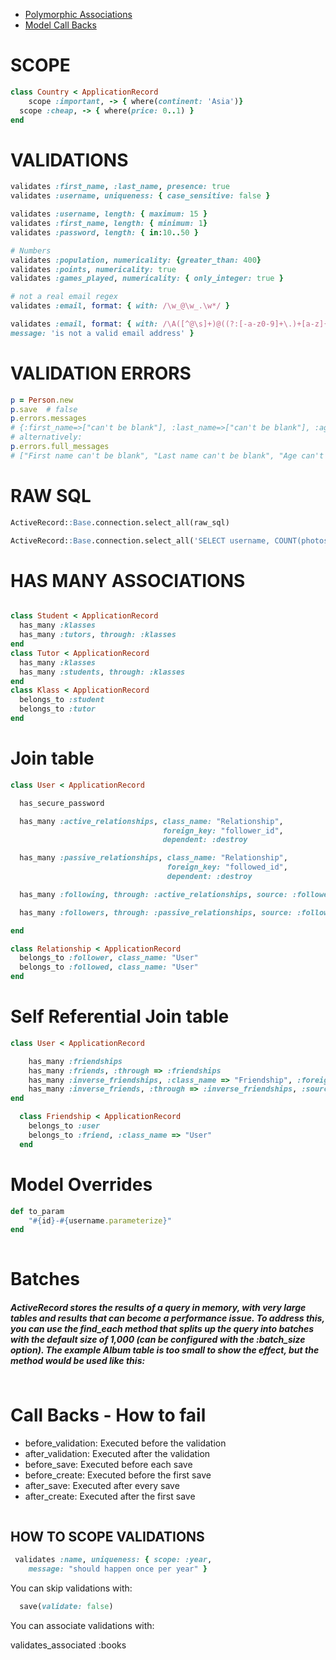 * [Polymorphic Associations](https://launchschool.com/blog/understanding-polymorphic-associations-in-rails)
* [Model Call Backs](https://api.rubyonrails.org/classes/ActiveRecord/Callbacks.html)


# SCOPE
```ruby
class Country < ApplicationRecord
	scope :important, -> { where(continent: 'Asia')}
  scope :cheap, -> { where(price: 0..1) }
end
```

# VALIDATIONS
```ruby
validates :first_name, :last_name, presence: true
validates :username, uniqueness: { case_sensitive: false }

validates :username, length: { maximum: 15 }
validates :first_name, length: { minimum: 1}
validates :password, length: { in:10..50 }

# Numbers
validates :population, numericality: {greater_than: 400}
validates :points, numericality: true
validates :games_played, numericality: { only_integer: true }

# not a real email regex
validates :email, format: { with: /\w_@\w_.\w*/ }

validates :email, format: { with: /\A([^@\s]+)@((?:[-a-z0-9]+\.)+[a-z]{2,})\Z/i,
message: 'is not a valid email address' }

```

# VALIDATION ERRORS
```ruby
p = Person.new
p.save  # false
p.errors.messages
# {:first_name=>["can't be blank"], :last_name=>["can't be blank"], :age=>["can't be blank", "is not a number"]}
# alternatively:
p.errors.full_messages
# ["First name can't be blank", "Last name can't be blank", "Age can't be blank", "Age is not a number"]

```

# RAW SQL
```sql
ActiveRecord::Base.connection.select_all(raw_sql)

ActiveRecord::Base.connection.select_all('SELECT username, COUNT(photos.likes) FROM users JOIN photos ON (users.id = photos.user_id) GROUP BY photos.user_id')

```

# HAS MANY ASSOCIATIONS

```ruby

class Student < ApplicationRecord
  has_many :klasses
  has_many :tutors, through: :klasses
end
class Tutor < ApplicationRecord
  has_many :klasses
  has_many :students, through: :klasses
end
class Klass < ApplicationRecord
  belongs_to :student
  belongs_to :tutor
end

```

# Join table 

```ruby 
class User < ApplicationRecord

  has_secure_password

  has_many :active_relationships, class_name: "Relationship",
                                  foreign_key: "follower_id",
                                  dependent: :destroy

  has_many :passive_relationships, class_name: "Relationship", 
                                   foreign_key: "followed_id",
                                   dependent: :destroy

  has_many :following, through: :active_relationships, source: :followed

  has_many :followers, through: :passive_relationships, source: :follower

end

class Relationship < ApplicationRecord
  belongs_to :follower, class_name: "User"
  belongs_to :followed, class_name: "User"
end


```

# Self Referential Join table 

```ruby 
class User < ApplicationRecord

    has_many :friendships
    has_many :friends, :through => :friendships
    has_many :inverse_friendships, :class_name => "Friendship", :foreign_key => "friend_id"
    has_many :inverse_friends, :through => :inverse_friendships, :source => :user
end 

  class Friendship < ApplicationRecord
  	belongs_to :user
    belongs_to :friend, :class_name => "User"
  end

```

# Model Overrides

```ruby
def to_param
	"#{id}-#{username.parameterize}"
end
 
 ```
 
 # Batches

##### ActiveRecord stores the results of a query in memory, with very large tables and results that can become a performance issue. To address this, you can use the find_each method that splits up the query into batches with the default size of 1,000 (can be configured with the :batch_size option). The example Album table is too small to show the effect, but the method would be used like this: 
```ruby

```

# Call Backs - How to fail
 * before_validation: Executed before the validation
* after_validation: Executed after the validation
* before_save: Executed before each save
* before_create: Executed before the first save
* after_save: Executed after every save
* after_create: Executed after the first save

```ruby
```


## HOW TO SCOPE VALIDATIONS

```ruby
 validates :name, uniqueness: { scope: :year,
    message: "should happen once per year" }
```



You can skip validations with: 

```ruby
  save(validate: false)
```

You can associate validations with:

validates_associated :books










